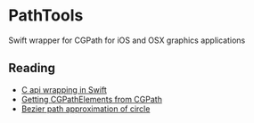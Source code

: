 # PathTools
Swift wrapper for CGPath for iOS and OSX graphics applications

## Reading
- [C api wrapping in Swift](http://oleb.net/blog/2015/06/c-callbacks-in-swift/)
- [Getting CGPathElements from CGPath](http://oleb.net/blog/2012/12/accessing-pretty-printing-cgpath-elements/)
- [Bezier path approximation of circle](http://spencermortensen.com/articles/bezier-circle/)

